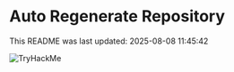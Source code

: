 # Auto Regenerate Repository

This README was last updated: 2025-08-08 11:45:42

 ![TryHackMe](https://tryhackme.com/badge/533634)